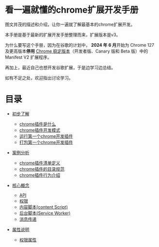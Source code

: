 # 看一遍就懂的chrome扩展开发手册

图文并茂的描述和介绍，让你一遍就了解最基本的chrome扩展开发。

本手册是基于最新的扩展开发手册整理而来，扩展版本是v3。

为什么要写这个手册，因为在谷歌的计划中， **2024 年 6 月**开始为 Chrome 127 及更高版本**停用** [Chrome 稳定版本](https://developer.chrome.com/docs/web-platform/chrome-release-channels?hl=zh-cn)（开发者版、Canary 版和 Beta 版）中的 Manifest V2 扩展程序。

再加上，最近自己也想开发谷歌扩展，于是边学习边总结。

如有不足之处，欢迎指出讨论学习。

# 目录

- [初步了解](/docs/初步了解/README.md)
  
  - [chrome插件是什么](/docs/初步了解/README.md#chrome插件是什么)
  - [chrome插件开发模式](/docs/初步了解/README.md#chrome插件开发模式)
  - [运行第一个chrome开发插件](/docs/初步了解/README.md#运行第一个chrome开发插件)
  - [打包第一个chrome开发插件](/docs/初步了解/README.md#打包第一个chrome开发插件)  

- [案例分析](/docs/案例分析/README.md)
  
  - [chrome插件清单定义](/docs/案例分析/#chrome插件清单定义)
  - [chrome插件的目录规范](/docs/案例分析/#chrome插件的目录规范)
  - [chrome插件行为介绍](/docs/案例分析/#chrome插件行为介绍)

- [核心概念](/docs/核心概念/README.md)
  
  - [API](/docs/核心概念/API.md)
  - [权限](/docs/核心概念/权限.md)
  - [内容脚本(content Script)](/docs/核心概念/内容脚本.md)
  - [后台脚本(Service Worker)](/docs/核心概念/后台脚本.md)
  - [消息传递](/docs/核心概念/消息传递.md)  

- [属性说明](/docs/属性说明/README.md)
  - [权限属性](/docs/属性说明/权限属性.md)


